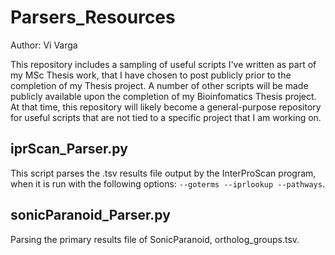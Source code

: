 # Parsers_Resources

Author: Vi Varga

This repository includes a sampling of useful scripts I've written as part of my MSc Thesis work, that I have chosen to post publicly prior to the completion of my Thesis project. A number of other scripts will be made publicly available upon the completion of my Bioinfomatics Thesis project. At that time, this repository will likely become a general-purpose repository for useful scripts that are not tied to a specific project that I am working on. 


## iprScan_Parser.py

This script parses the .tsv results file output by the InterProScan program, when it is run with the following options: `--goterms --iprlookup --pathways`.


## sonicParanoid_Parser.py

Parsing the primary results file of SonicParanoid, ortholog_groups.tsv. 
